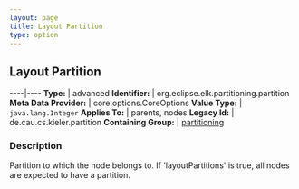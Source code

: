 ```yaml
---
layout: page
title: Layout Partition
type: option
---
```

## Layout Partition

----|----
**Type:** | advanced
**Identifier:** | org.eclipse.elk.partitioning.partition
**Meta Data Provider:** | core.options.CoreOptions
**Value Type:** | `java.lang.Integer`
**Applies To:** | parents, nodes
**Legacy Id:** | de.cau.cs.kieler.partition
**Containing Group:** | [partitioning](org-eclipse-elk-partitioning)

### Description

Partition to which the node belongs to. If 'layoutPartitions' is true, all nodes are expected to have a partition.
